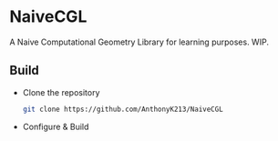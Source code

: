 # NaiveCGL

A Naive Computational Geometry Library for learning purposes. WIP.

## Build
- Clone the repository
  ``` sh
  git clone https://github.com/AnthonyK213/NaiveCGL
  ```
- Configure & Build
